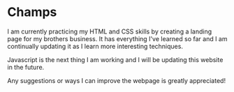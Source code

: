 # Champs


I am currently practicing my HTML and CSS skills by creating a landing page for my brothers business. It has everything I've learned so far and I am continually updating it as I learn more interesting techniques.

Javascript is the next thing I am working and I will be updating this website in the future. 

Any suggestions or ways I can improve the webpage is greatly appreciated!
